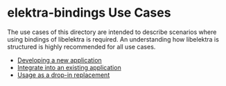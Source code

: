 # elektra-bindings Use Cases

The use cases of this directory are intended to describe scenarios where using bindings of libelektra is required.
An understanding how libelektra is structured is highly recommended for all use cases.

- [Developing a new application](./UC_new_application.md)
- [Integrate into an existing application](./UC_existing_application.md)
- [Usage as a drop-in replacement](./UC_drop_in_application.md)
